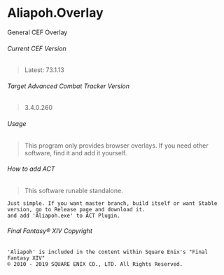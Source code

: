 # Aliapoh.Overlay
General CEF Overlay

###### Current CEF Version
> Latest: 73.1.13

###### Target Advanced Combat Tracker Version
> 3.4.0.260

###### Usage
> This program only provides browser overlays. If you need other software, find it and add it yourself.

###### How to add ACT
> This software runable standalone.
```
Just simple. If you want master branch, build itself or want Stable version, go to Release page and download it.
and add 'Aliapoh.exe' to ACT Plugin.
```

###### Final Fantasy® XIV Copyright
```
'Aliapoh' is included in the content within Square Enix's "Final Fantasy XIV"
© 2010 - 2019 SQUARE ENIX CO., LTD. All Rights Reserved.
```
